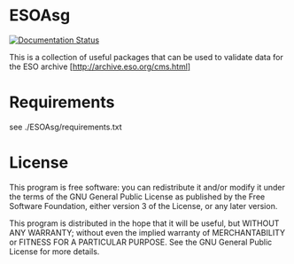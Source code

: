 # ESOAsg

[![Documentation Status](https://readthedocs.org/projects/esoasg/badge/?version=latest)](https://esoasg.readthedocs.io/en/latest/?badge=latest)

This is a collection of useful packages that can be used to validate data for the ESO archive [http://archive.eso.org/cms.html]

# Requirements
see ./ESOAsg/requirements.txt

# License
This program is free software: you can redistribute it and/or modify it under the terms of the GNU General Public License as published by the Free Software Foundation, either version 3 of the License, or any later version.

This program is distributed in the hope that it will be useful, but WITHOUT ANY WARRANTY; without even the implied warranty of MERCHANTABILITY or FITNESS FOR A PARTICULAR PURPOSE. See the GNU General Public License for more details.
